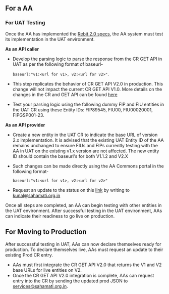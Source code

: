 ## For a AA

### For UAT Testing
Once the AA has implemented the [Rebit 2.0 specs](https://api.rebit.org.in/), the AA system must test its implementation in the UAT environment. 

**As an API caller**
- Develop the parsing logic to parse the response from the CR GET API in UAT as per the following format of baseurl-

  `baseurl:"v1:<url for v1>, v2:<url for v2>"`. 
- This step replicates the behavior of CR GET API V2.0 in production. This change will not impact the current CR GET API V1.0. More details on the changes in the CR and GET API can be found [here](https://github.com/Sahamati/Ecosystem-Readiness-for-ReBIT-2.x-specs-/blob/main/Changes_in_CR_and_APIs.md)
- Test your parsing logic using the following dummy FIP and FIU entities in the UAT CR using these Entity IDs: FIP89545, FIU00, FIU00020001, FIPGSP001-23.           

**As an API provider**
- Create a new entity in the UAT CR to indicate the base URL of version 2.x implementation. It is advised that the existing UAT Entity ID of the AA remains unchanged to ensure FIUs and FIPs currently testing with the AA in UAT on the existing v1.x version are not affected. The new entity ID should contain the baseurl's for both V1.1.2 and V2.X
- Such changes can be made directly using the AA Commons portal in the following format-

  `baseurl:"v1:<url for v1>, v2:<url for v2>"` 
- Request an update to the status on this [link](https://github.com/Sahamati/Ecosystem-Readiness-for-ReBIT-2.x-specs-/blob/main/Readiness_of_AAs.md) by writing to [kunal@sahamati.org.in](mailto:kunal@sahamati.org.in)

Once all steps are completed, an AA can begin testing with other entities in the UAT environment. After successful testing in the UAT environment, AAs can indicate their readiness to go live on production.

## For Moving to Production
After successful testing in UAT, AAs can now declare themselves ready for production. To declare themselves live, AAs must request an update to their existing Prod CR entry.

- AAs must first integrate the CR GET API V2.0 that returns the V1 and V2 base URLs for live entities on V2. 
- Once the CR GET API V2.0 integration is complete, AAs can request entry into the CR by sending the updated prod JSON to [services@sahamati.org.in](mailto:services@sahamati.org.in).
